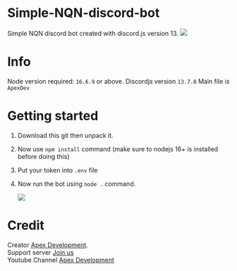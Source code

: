 # Simple-NQN-discord-bot
Simple NQN discord bot created with discord.js version 13.
<img src="https://cdn.discordapp.com/attachments/952213743717208144/992368653263712297/simple_bot_like_nqn.png"/>
# Info
Node version required: `16.6.9` or above.
Discordjs version `13.7.0`
Main file is `ApexDev`

# Getting started
1. Download this git then unpack it.
2. Now use `npm install` command (make sure to nodejs 16+ is installed before doing this)
3. Put your token into `.env` file
4. Now run the bot using `node .` command.

   <img src="https://media.discordapp.net/attachments/1293055271400247340/1399045013786202132/RASXSVH.gif?ex=688791b4&is=68864034&hm=695250ebe2d2c06d24f7b36d1d255271de3db2c5dd2e963fdffa55cad792ee1d&=&width=544&height=192"/>
# Credit
Creator [Apex Development](https://discord.gg/SHDx8eybbJ).<br/>
Support server [Join us](https://discord.gg/SHDx8eybbJ)<br/>
Youtube Channel [Apex Development](https://www.youtube.com/channel/UCFSLarnxElNZjS4IS1tFcdA) 
